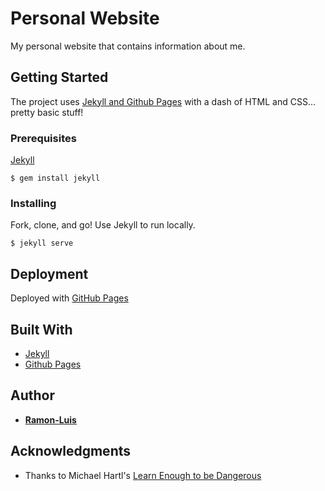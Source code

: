 # Personal Website

My personal website that contains information about me.

## Getting Started

The project uses [Jekyll and Github Pages](https://help.github.com/articles/using-jekyll-as-a-static-site-generator-with-github-pages/) with a dash of HTML and CSS... pretty basic stuff!

### Prerequisites

[Jekyll](https://jekyllrb.com/)
```
$ gem install jekyll
```

### Installing

Fork, clone, and go!  Use Jekyll to run locally.

```
$ jekyll serve
```

## Deployment

Deployed with [GitHub Pages](https://pages.github.com/)

## Built With

* [Jekyll](https://jekyllrb.com/)
* [Github Pages](https://pages.github.com/)

## Author

* [**Ramon-Luis**](https://github.com/ramon-luis)

## Acknowledgments

* Thanks to Michael Hartl's [Learn Enough to be Dangerous](https://www.learnenough.com/)